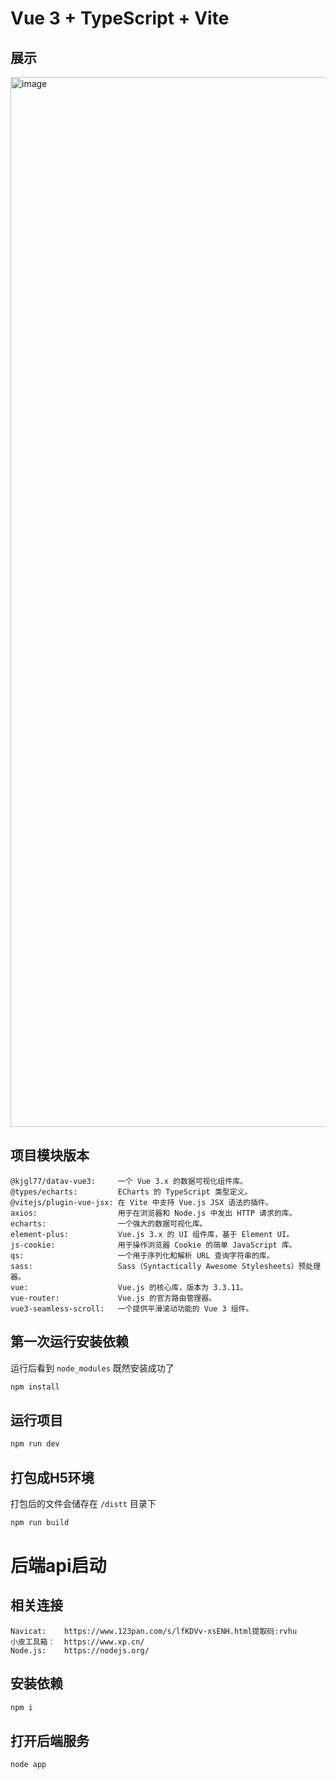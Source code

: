 # Vue 3 + TypeScript + Vite

## 展示
<img width="1680" alt="image" src="https://github.com/A-hxin/clima-dv.cn/assets/79702457/4181885b-ad74-49c4-85b4-8651c42b5578">



## 项目模块版本
```
@kjgl77/datav-vue3:     一个 Vue 3.x 的数据可视化组件库。
@types/echarts:         ECharts 的 TypeScript 类型定义。
@vitejs/plugin-vue-jsx: 在 Vite 中支持 Vue.js JSX 语法的插件。
axios:                  用于在浏览器和 Node.js 中发出 HTTP 请求的库。
echarts:                一个强大的数据可视化库。
element-plus:           Vue.js 3.x 的 UI 组件库，基于 Element UI。
js-cookie:              用于操作浏览器 Cookie 的简单 JavaScript 库。
qs:                     一个用于序列化和解析 URL 查询字符串的库。
sass:                   Sass（Syntactically Awesome Stylesheets）预处理器。
vue:                    Vue.js 的核心库，版本为 3.3.11。
vue-router:             Vue.js 的官方路由管理器。
vue3-seamless-scroll:   一个提供平滑滚动功能的 Vue 3 组件。
```


## 第一次运行安装依赖
运行后看到 `node_modules` 既然安装成功了
```bash
npm install
```

## 运行项目
```bash
npm run dev
```

## 打包成H5环境
打包后的文件会储存在 `/distt` 目录下
```bash
npm run build
```


# 后端api启动

## 相关连接
```
Navicat:    https://www.123pan.com/s/lfKDVv-xsENH.html提取码:rvhu
小皮工具箱：  https://www.xp.cn/
Node.js:    https://nodejs.org/
```

## 安装依赖
```bash
npm i
```

## 打开后端服务
```bash
node app
```

